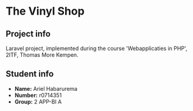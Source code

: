 # The Vinyl Shop
## Project info
Laravel project, implemented during the course 'Webapplicaties in PHP', 2ITF, Thomas More Kempen. 
## Student info
- **Name:** Ariel Habarurema
- **Number:** r0714351
- **Group:** 2 APP-BI A